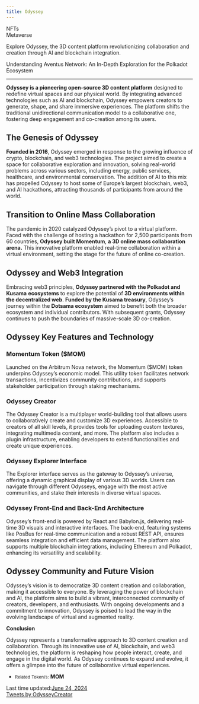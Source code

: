 ```yaml
---
title: Odyssey
---
```

NFTs  
 Metaverse  

Explore Odyssey, the 3D content platform revolutionizing collaboration and creation through AI and blockchain integration.

Understanding Aventus Network: An In-Depth Exploration for the Polkadot Ecosystem  

------------------------------------------------------------------------------------

**Odyssey is a pioneering open-source 3D content platform** designed to redefine virtual spaces and our physical world. By integrating advanced technologies such as AI and blockchain, Odyssey empowers creators to generate, shape, and share immersive experiences. The platform shifts the traditional unidirectional communication model to a collaborative one, fostering deep engagement and co-creation among its users.

**The Genesis of Odyssey**
--------------------------

**Founded in 2016**, Odyssey emerged in response to the growing influence of crypto, blockchain, and web3 technologies. The project aimed to create a space for collaborative exploration and innovation, solving real-world problems across various sectors, including energy, public services, healthcare, and environmental conservation. The addition of AI to this mix has propelled Odyssey to host some of Europe’s largest blockchain, web3, and AI hackathons, attracting thousands of participants from around the world.

**Transition to Online Mass Collaboration**
-------------------------------------------

The pandemic in 2020 catalyzed Odyssey’s pivot to a virtual platform. Faced with the challenge of hosting a hackathon for 2,500 participants from 60 countries, **Odyssey built Momentum**, **a 3D online mass collaboration arena.** This innovative platform enabled real-time collaboration within a virtual environment, setting the stage for the future of online co-creation.

**Odyssey and Web3 Integration**
--------------------------------

Embracing web3 principles, **Odyssey partnered with the Polkadot and Kusama** **ecosystems** to explore the potential of **3D environments within the decentralized web**. **Funded by the Kusama treasury**, Odyssey’s journey within the **Dotsama ecosystem** aimed to benefit both the broader ecosystem and individual contributors. With subsequent grants, Odyssey continues to push the boundaries of massive-scale 3D co-creation.

**Odyssey Key Features and Technology**
---------------------------------------

### **Momentum Token ($MOM)**

Launched on the Arbitrum Nova network, the Momentum ($MOM) token underpins Odyssey’s economic model. This utility token facilitates network transactions, incentivizes community contributions, and supports stakeholder participation through staking mechanisms.

### **Odyssey Creator**

The Odyssey Creator is a multiplayer world-building tool that allows users to collaboratively create and customize 3D experiences. Accessible to creators of all skill levels, it provides tools for uploading custom textures, integrating multimedia content, and more. The platform also includes a plugin infrastructure, enabling developers to extend functionalities and create unique experiences.

### **Odyssey Explorer Interface**

The Explorer interface serves as the gateway to Odyssey’s universe, offering a dynamic graphical display of various 3D worlds. Users can navigate through different Odysseys, engage with the most active communities, and stake their interests in diverse virtual spaces.

### **Odyssey Front-End and Back-End Architecture**

Odyssey’s front-end is powered by React and Babylon.js, delivering real-time 3D visuals and interactive interfaces. The back-end, featuring systems like PosBus for real-time communication and a robust REST API, ensures seamless integration and efficient data management. The platform also supports multiple blockchain integrations, including Ethereum and Polkadot, enhancing its versatility and scalability.

**Odyssey Community and Future Vision**
---------------------------------------

Odyssey’s vision is to democratize 3D content creation and collaboration, making it accessible to everyone. By leveraging the power of blockchain and AI, the platform aims to build a vibrant, interconnected community of creators, developers, and enthusiasts. With ongoing developments and a commitment to innovation, Odyssey is poised to lead the way in the evolving landscape of virtual and augmented reality.

**Conclusion**

Odyssey represents a transformative approach to 3D content creation and collaboration. Through its innovative use of AI, blockchain, and web3 technologies, the platform is reshaping how people interact, create, and engage in the digital world. As Odyssey continues to expand and evolve, it offers a glimpse into the future of collaborative virtual experiences.

- <small>Related Token/s:</small> **MOM**

 Last time updated:[June 24, 2024](https://dablock.com/dapps/odyssey/)  
 [Tweets by OdysseyCreator](https://twitter.com/OdysseyCreator%0A?ref_src=twsrc%5Etfw)
